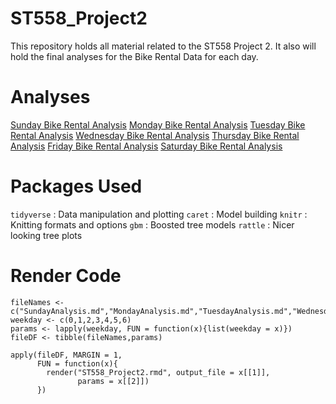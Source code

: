# ST558_Project2
This repository holds all material related to the ST558 Project 2. It also will hold the final analyses for the Bike Rental Data for each day.

# Analyses

[Sunday Bike Rental Analysis](SundayAnalysis.md)
[Monday Bike Rental Analysis](MondayAnalysis.md)
[Tuesday Bike Rental Analysis](TuesdayAnalysis.md)
[Wednesday Bike Rental Analysis](WednesdayAnalysis.md)
[Thursday Bike Rental Analysis](ThursdayAnalysis.md)
[Friday Bike Rental Analysis](FridayAnalysis.md)
[Saturday Bike Rental Analysis](SaturdayAnalysis.md)

# Packages Used

`tidyverse` : Data manipulation and plotting
`caret` : Model building
`knitr` : Knitting formats and options
`gbm` : Boosted tree models
`rattle` : Nicer looking tree plots

# Render Code  

```{r}
fileNames <- c("SundayAnalysis.md","MondayAnalysis.md","TuesdayAnalysis.md","WednesdayAnalysis.md","ThursdayAnalysis.md","FridayAnalysis.md","SaturdayAnalysis.md")
weekday <- c(0,1,2,3,4,5,6)
params <- lapply(weekday, FUN = function(x){list(weekday = x)})
fileDF <- tibble(fileNames,params)

apply(fileDF, MARGIN = 1,
      FUN = function(x){
        render("ST558_Project2.rmd", output_file = x[[1]],
               params = x[[2]])
      })
```
